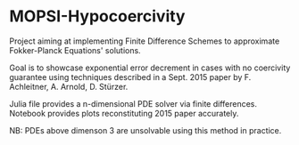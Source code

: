 # MOPSI-Hypocoercivity
Project aiming at implementing Finite Difference Schemes to approximate Fokker-Planck Equations' solutions. 

Goal is to showcase exponential error decrement in cases with no coercivity guarantee using techniques described in a Sept. 2015 paper by F. Achleitner, A. Arnold, D. Stürzer.

Julia file provides a n-dimensional PDE solver via finite differences. Notebook provides plots reconstituting 2015 paper accurately.

NB: PDEs above dimenson 3 are unsolvable using this method in practice.
